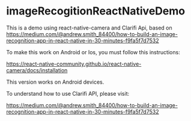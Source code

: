 # imageRecogitionReactNativeDemo

This is a demo using react-native-camera and Clarifi Api, based on https://medium.com/@andrew.smith_84400/how-to-build-an-image-recognition-app-in-react-native-in-30-minutes-f9fa5f7d7532

To make this work on Android or Ios, you must follow this instructions:

https://react-native-community.github.io/react-native-camera/docs/installation

This version works on Android devices.

To understand how to use Clarifi API, please visit: 

https://medium.com/@andrew.smith_84400/how-to-build-an-image-recognition-app-in-react-native-in-30-minutes-f9fa5f7d7532
